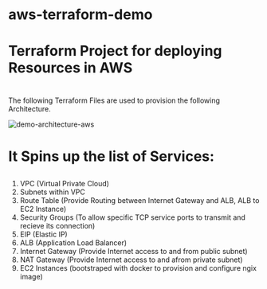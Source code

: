 # aws-terraform-demo
# Terraform Project for deploying Resources in AWS <h1>

The following Terraform Files are used to provision the following Architecture.

![demo-architecture-aws](https://user-images.githubusercontent.com/59917742/113586992-c91bc800-9660-11eb-8693-e5360b4a9073.JPG)

# It Spins up the list of Services: <h2>

1. VPC (Virtual Private Cloud)
2. Subnets within VPC
3. Route Table (Provide Routing between Internet Gateway and ALB, ALB to EC2 Instance)
4. Security Groups (To allow specific TCP service ports to transmit and recieve its connection)
5. EIP (Elastic IP)
6. ALB (Application Load Balancer)
7. Internet Gateway (Provide Internet access to and from public subnet)
8. NAT Gateway (Provide Internet access to and afrom private subnet)
9. EC2 Instances (bootstraped with docker to provision and configure ngix image)
